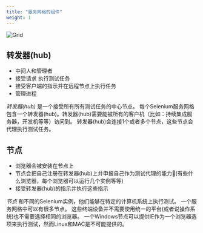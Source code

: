 ```yaml
---
title: "服务网格的组件"
weight: 1
---
```


![Grid](/images/grid.png)

## 转发器(hub)
* 中间人和管理者
* 接受请求 执行测试任务
* 接受客户端的指示并在远程节点上执行任务
* 管理进程

_转发器(hub)_ 是一个接受所有所有测试任务的中心节点。
每个Selenium服务网格包含一个转发器(hub)。转发器(hub)需要能被所有的客户机（比如：持续集成服务器，开发机等等）访问到。
转发器(hub)会连接1个或者多个节点，这些节点会代理执行测试任务。

## 节点

* 浏览器会被安装在节点上
* 节点会把自己注册在转发器(hub)上并申报自己作为测试代理的能力(有些什么浏览器，每个浏览器可以运行几个实例等等)
* 接受转发器(hub)的指示并执行这些指示

_节点_ 和不同的Selenium实例，他们能够在特定的计算机系统上执行测试。
一个服务网格中可以有很多节点。
这些终端设备并不需要使用统一的平台(或者说操作系统)也不需要选择相同的浏览器。
一个Windows节点可以提供IE作为一个浏览器选项来执行测试，然而Linux和MAC是不可能提供的。

